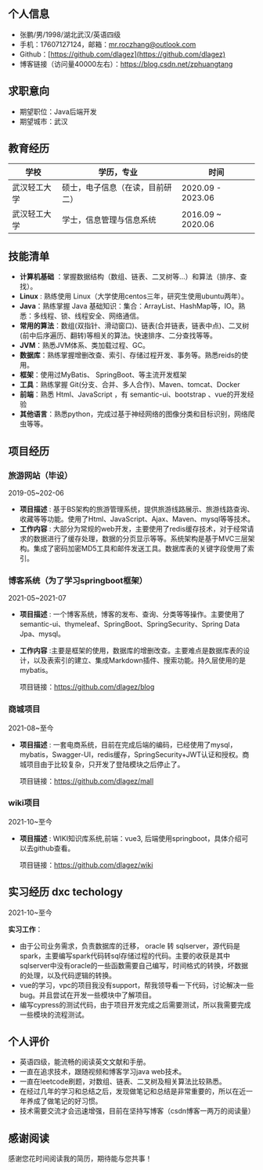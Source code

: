 ## 个人信息

- 张鹏/男/1998/湖北武汉/英语四级
- 手机：17607127124，邮箱：mr.roczhang@outlook.com
- Github：[https://github.com/dlagez](https://github.com/dlagez)
- 博客链接（访问量40000左右）：https://blog.csdn.net/zphuangtang

## 求职意向

- 期望职位：Java后端开发
- 期望城市：武汉

## 教育经历

| 学校         | 学历，专业                       | 时间              |
| ------------ | -------------------------------- | ----------------- |
| 武汉轻工大学 | 硕士，电子信息（在读，目前研二） | 2020.09 - 2023.06 |
| 武汉轻工大学 | 学士，信息管理与信息系统         | 2016.09 ~ 2020.06 |


## 技能清单

- **计算机基础** ：掌握数据结构（数组、链表、二叉树等...）和算法（排序、查找）。
- **Linux** : 熟练使用 Linux（大学使用centos三年，研究生使用ubuntu两年）。
- **Java**：熟练掌握 Java 基础知识：集合：ArrayList、HashMap等，IO。熟悉：多线程、锁、线程安全、网络通信。
- **常用的算法**：数组(双指针、滑动窗口)、链表(合并链表，链表中点)、二叉树(前中后序遍历、翻转)等相关的算法。快速排序、二分查找等等。
- **JVM**：熟悉JVM体系、类加载过程、GC。
- **数据库**：熟练掌握增删改查、索引、存储过程开发、事务等。熟悉reids的使用。
- **框架**：使用过MyBatis、 SpringBoot、等主流开发框架
- **工具**：熟练掌握 Git(分支、合并、多人合作)、Maven、tomcat、Docker
- **前端**：熟悉 Html、JavaScript ，有 semantic-ui、bootstrap 、vue的开发经验
- **其他语言**：熟悉python，完成过基于神经网络的图像分类和目标识别，网络爬虫等等。

## 项目经历 

### 旅游网站（毕设）

2019-05~202-06 

- **项目描述** : 基于BS架构的旅游管理系统，提供旅游线路展示、旅游线路查询、收藏等等功能。使用了Html、JavaScript、Ajax、Maven、mysql等等技术。
- **工作内容** : 大部分为常规的web开发，主要使用了redis缓存技术，对于经常请求的数据进行了缓存处理，数据的分页显示等等。系统架构是基于MVC三层架构。集成了密码加密MD5工具和邮件发送工具。数据库表的关键字段使用了索引。

### 博客系统（为了学习springboot框架）

2021-05~2021-07  

- **项目描述** : 一个博客系统，博客的发布、查询、分类等等操作。主要使用了semantic-ui、thymeleaf、SpringBoot、SpringSecurity、Spring Data Jpa、mysql。

- **工作内容** :主要是框架的使用，数据库的增删改查。主要难点是数据库表的设计，以及表索引的建立、集成Markdown插件、搜索功能。持久层使用的是mybatis。

  项目链接：https://github.com/dlagez/blog

### 商城项目

2021-08~至今  

- **项目描述** : 一套电商系统，目前在完成后端的编码，已经使用了mysql，mybatis，Swagger-UI，redis缓存，SpringSecurity+JWT认证和授权。商城项目由于比较复杂，只开发了登陆模块之后停止了。

  项目链接：https://github.com/dlagez/mall

### wiki项目

2021-10~至今  

- **项目描述** : WIKI知识库系统,前端：vue3, 后端使用springboot，具体介绍可以去github查看。

  项目链接：https://github.com/dlagez/wiki

## 实习经历 dxc techology

2021-10~至今   

**实习工作**：

- 由于公司业务需求，负责数据库的迁移， oracle 转 sqlserver，源代码是spark，主要编写spark代码转sql存储过程的代码。主要的收获是其中sqlserver中没有oracle的一些函数需要自己编写，时间格式的转换，坏数据的处理，以及代码逻辑的转换。
- vue的学习，vpc的项目我没有support，帮我领导看一下代码，讨论解决一些bug。并且尝试在开发一些模块中了解项目。
- 编写cypress的测试代码，由于项目开发完成之后需要测试，所以我需要完成一些模块的流程测试。

## 个人评价

- 英语四级，能流畅的阅读英文文献和手册。
- 一直在追求技术，跟随视频和博客学习java web技术。
- 一直在leetcode刷题，对数组、链表、二叉树及相关算法比较熟悉。
- 在经过几年的学习和总结之后，发现做笔记和总结是非常重要的，所以在近一年养成了做笔记的好习惯。
- 技术需要交流才会迅速增强，目前在坚持写博客（csdn博客一两万的阅读量）

## 感谢阅读

感谢您花时间阅读我的简历，期待能与您共事！

